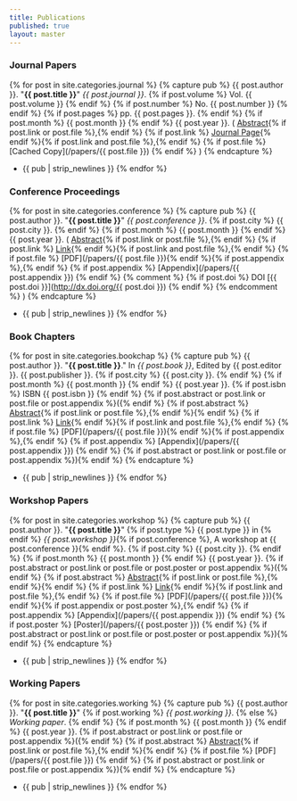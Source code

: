 ```yaml
---
title: Publications
published: true
layout: master
---
```


### Journal Papers

{% for post in site.categories.journal %}
{% capture pub %}
  {{ post.author }}. "**{{ post.title }}**" _{{ post.journal }}_.
  {% if post.volume %} Vol. {{ post.volume }} {% endif %} 
  {% if post.number %} No. {{ post.number }} {% endif %} 
  {% if post.pages %} pp. {{ post.pages }}. {% endif %} 
  {% if post.month %} {{ post.month }} {% endif %} 
  {{ post.year }}. 
  (
  [Abstract]({{post.url}}){% if post.link or post.file %},{% endif %}
  {% if post.link %} [Journal Page]({{post.link}}){% endif %}{% if post.link and post.file %},{% endif %}
  {% if post.file %} [Cached Copy](/papers/{{ post.file }}) {% endif %}
  )
{% endcapture %}
* {{ pub | strip_newlines }}
{% endfor %}

### Conference Proceedings

{% for post in site.categories.conference %}
{% capture pub %}
  {{ post.author }}. "**{{ post.title }}**" _{{ post.conference }}_.
  {% if post.city %} {{ post.city }}. {% endif %}
  {% if post.month %} {{ post.month }} {% endif %}
  {{ post.year }}.
  (
  [Abstract]({{post.url}}){% if post.link or post.file %},{% endif %}
  {% if post.link %} [Link]({{post.link}}){% endif %}{% if post.link and post.file %},{% endif %}
  {% if post.file %} [PDF](/papers/{{ post.file }}){% endif %}{% if post.appendix %},{% endif %}
  {% if post.appendix %} [Appendix](/papers/{{ post.appendix }}) {% endif %}
{% comment %}  {% if post.doi %} DOI [{{ post.doi }}](http://dx.doi.org/{{ post.doi }}) {% endif %} {% endcomment %}
  )
{% endcapture %}
* {{ pub | strip_newlines }}
{% endfor %}

### Book Chapters

{% for post in site.categories.bookchap %}
{% capture pub %}
  {{ post.author }}. "**{{ post.title }}**." 
  In _{{ post.book }}_, Edited by {{ post.editor }}.
  {{ post.publisher }}.
  {% if post.city %} {{ post.city }}. {% endif %}
  {% if post.month %} {{ post.month }} {% endif %}
  {{ post.year }}.
  {% if post.isbn %} ISBN {{ post.isbn }} {% endif %}
  {% if post.abstract or post.link or post.file or post.appendix %}({% endif %}
  {% if post.abstract %} [Abstract]({{post.url}}){% if post.link or post.file %},{% endif %}{% endif %}
  {% if post.link %} [Link]({{post.link}}){% endif %}{% if post.link and post.file %},{% endif %}
  {% if post.file %} [PDF](/papers/{{ post.file }}){% endif %}{% if post.appendix %},{% endif %}
  {% if post.appendix %} [Appendix](/papers/{{ post.appendix }}) {% endif %}
  {% if post.abstract or post.link or post.file or post.appendix %}){% endif %}
{% endcapture %}
* {{ pub | strip_newlines }}
{% endfor %}

### Workshop Papers

{% for post in site.categories.workshop %}
{% capture pub %}
  {{ post.author }}. "**{{ post.title }}**" 
  {% if post.type %} {{ post.type }} in {% endif %}
  _{{ post.workshop }}_{% if post.conference %}, A workshop at {{ post.conference }}{% endif %}.
  {% if post.city %} {{ post.city }}. {% endif %}
  {% if post.month %} {{ post.month }} {% endif %}
  {{ post.year }}.
  {% if post.abstract or post.link or post.file or post.poster or post.appendix %}({% endif %}
  {% if post.abstract %} [Abstract]({{post.url}}){% if post.link or post.file %},{% endif %}{% endif %}
  {% if post.link %} [Link]({{post.link}}){% endif %}{% if post.link and post.file %},{% endif %}
  {% if post.file %} [PDF](/papers/{{ post.file }}){% endif %}{% if post.appendix or post.poster %},{% endif %}
  {% if post.appendix %} [Appendix](/papers/{{ post.appendix }}) {% endif %}
  {% if post.poster %} [Poster](/papers/{{ post.poster }}) {% endif %}
  {% if post.abstract or post.link or post.file or post.poster or post.appendix %}){% endif %}
{% endcapture %}
* {{ pub | strip_newlines }}
{% endfor %}

### Working Papers

{% for post in site.categories.working %}
{% capture pub %}
  {{ post.author }}. "**{{ post.title }}**" 
  {% if post.working %} _{{ post.working }}_. {% else %} _Working paper_. {% endif %}
  {% if post.month %} {{ post.month }} {% endif %}
  {{ post.year }}.
  {% if post.abstract or post.link or post.file or post.appendix %}({% endif %}
  {% if post.abstract %} [Abstract]({{post.url}}){% if post.link or post.file %},{% endif %}{% endif %}
  {% if post.file %} [PDF](/papers/{{ post.file }}) {% endif %}
  {% if post.abstract or post.link or post.file or post.appendix %}){% endif %}
{% endcapture %}
* {{ pub | strip_newlines }}
{% endfor %}

